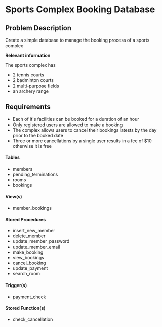 # Sports Complex Booking Database

## Problem Description

Create a simple database to manage the booking process of a sports complex

**Relevant information** 

The sports complex has

- 2 tennis courts
- 2 badminton courts
- 2 multi-purpose fields
- an archery range

## Requirements

- Each of it's facilities can be booked for a duration of an hour
- Only registered users are allowed to make a booking
- The complex allows users to cancel their bookings latests by the day prior to the booked date
- Three or more cancellations by a single user results in a fee of $10 otherwise it is free

#### Tables

- members
- pending_terminations
- rooms
- bookings

#### View(s)

- member_bookings

#### Stored Procedures

- insert_new_member
- delete_member
- update_member_password
- update_member_email
- make_booking
- view_bookings
- cancel_booking
- update_payment
- search_room

#### Trigger(s)

- payment_check

#### Stored Function(s)

- check_cancellation
